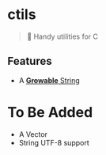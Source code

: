 # ctils
> 🔨 Handy utilities for C

## Features
- A  [**Growable** String](include/ctils/string.h)

# To Be Added
-  A Vector
-  String UTF-8 support